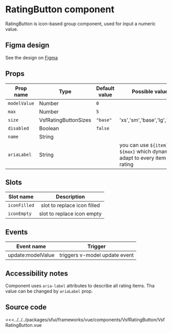 # RatingButton component

RatingButton is icon-based group component, used for input a numeric value.

<Generate />

## Figma design

See the design on [Figma](https://www.figma.com/file/CWOkbpne0tDpSenT4ZEUTQ/%F0%9F%9B%A0-SFUI-2.0-%7C-Development?node-id=12426%3A17812&t=YXnwqxgQsY2OfyK3-1)

## Props
| Prop name    | Type     | Default value | Possible values                        |
| ------------ | -------- | ------------- | -------------------------- |
| `modelValue`   | Number   | `0`  |          |
| `max`          | Number   | `5`      |          |
| `size`         | VsfRatingButtonSizes   | `"base"`   | 'xs','sm','base','lg','xl,'2xl'        |
| `disabled`     | Boolean  | `false`  |          |
| `name`         | String   |        |          |
| `ariaLabel`    | String   |        | you can use `${item}` and `${max}` which dynamically adapt to every item in rating  |

## Slots

| Slot name |            Description            |
| --------- | :-------------------------------: |
|  `iconFilled` |    slot to replace icon filled    |
|  `iconEmpty`  |   slot to replace icon empty      |

## Events

| Event name |            Trigger             |
| ---------- | :----------------------------: |
| update:modelValue | triggers v-model update event  |

## Accessibility notes

Component uses `aria-label` attributes to describe all rating items. Tha value can be changed by `ariaLabel` prop.   

## Source code
<<<../../../packages/sfui/frameworks/vue/components/VsfRatingButton/VsfRatingButton.vue

